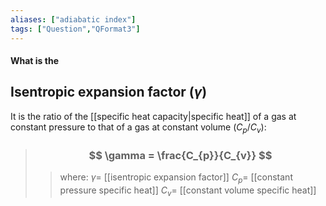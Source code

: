 ```yaml
---
aliases: ["adiabatic index"]
tags: ["Question","QFormat3"]
---
```


#### What is the
## Isentropic expansion factor ($\gamma$)
It is the ratio of the [[specific heat capacity|specific heat]] of a gas at constant pressure to that of a gas at constant volume $(C_{p}/C_{v})$:

> ### $$ \gamma = \frac{C_{p}}{C_{v}} $$ 
>> where:
>> $\gamma=$ [[isentropic expansion factor]]
>> $C_{p}=$ [[constant pressure specific heat]]
>> $C_{v}=$ [[constant volume specific heat]]